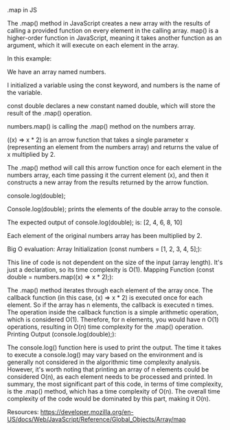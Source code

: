 .map in JS


 The .map() method in JavaScript creates a new array with the results of calling a provided function on every element in the calling array. map() is a higher-order function in JavaScript, meaning it takes another function as an argument, which it will execute on each element in the array.




In this example:

We have an array named numbers.

I initialized a variable using the const keyword, and numbers is the name of the variable. 

const double declares a new constant named double, which will store the result of the .map() operation.

numbers.map() is calling the .map() method on the numbers array. 

((x) => x * 2) is an arrow function that takes a single parameter x (representing an element from the numbers array) and returns the value of x multiplied by 2.

The .map() method will call this arrow function once for each element in the numbers array, each time passing it the current element (x), and then it constructs a new array from the results returned by the arrow function. 

console.log(double);

Console.log(double); prints the elements of the double array to the console.

The expected output of console.log(double); is:
[2, 4, 6, 8, 10]

Each element of the original numbers array has been multiplied by 2.

Big O evaluation:
Array Initialization (const numbers = [1, 2, 3, 4, 5];):

This line of code is not dependent on the size of the input (array length). It's just a declaration, so its time complexity is O(1).
Mapping Function (const double = numbers.map((x) => x * 2);):

The .map() method iterates through each element of the array once. The callback function (in this case, (x) => x * 2) is executed once for each element. So if the array has n elements, the callback is executed n times.
The operation inside the callback function is a simple arithmetic operation, which is considered O(1).
Therefore, for n elements, you would have n O(1) operations, resulting in O(n) time complexity for the .map() operation.
Printing Output (console.log(double);):

The console.log() function here is used to print the output. The time it takes to execute a console.log() may vary based on the environment and is generally not considered in the algorithmic time complexity analysis. However, it's worth noting that printing an array of n elements could be considered O(n), as each element needs to be processed and printed.
In summary, the most significant part of this code, in terms of time complexity, is the .map() method, which has a time complexity of O(n). The overall time complexity of the code would be dominated by this part, making it O(n).







Resources:
https://developer.mozilla.org/en-US/docs/Web/JavaScript/Reference/Global_Objects/Array/map 


  